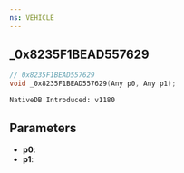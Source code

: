 ```yaml
---
ns: VEHICLE
---
```

## _0x8235F1BEAD557629

```c
// 0x8235F1BEAD557629
void _0x8235F1BEAD557629(Any p0, Any p1);
```

```
NativeDB Introduced: v1180
```

## Parameters
* **p0**:
* **p1**:
